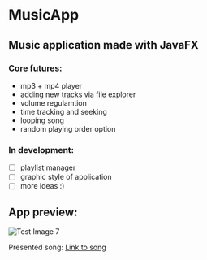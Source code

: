 # MusicApp
## Music application made with JavaFX

### Core futures:
- mp3 + mp4 player
- adding new tracks via file explorer
- volume regulamtion
- time tracking and seeking
- looping song
- random playing order option

### In development:
-[ ] playlist manager
-[ ] graphic style of application
-[ ] more ideas :)

## App preview:

![Test Image 7](https://user-images.githubusercontent.com/79639840/117154095-d640e980-adbb-11eb-829c-e58b06c1078b.png)

Presented song: [Link to song](https://www.youtube.com/watch?v=cMg8KaMdDYo&t)
